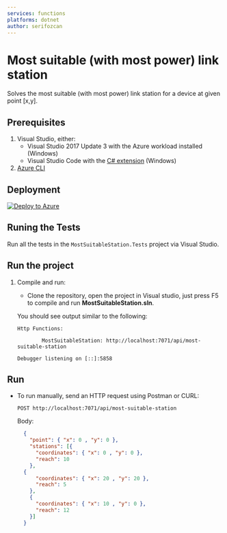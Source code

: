 ```yaml
---
services: functions
platforms: dotnet
author: serifozcan
---
```

# Most suitable (with most power) link station
Solves the most suitable (with most power) link station for a device at given point [x,y].

## Prerequisites

1. Visual Studio, either:
   - Visual Studio 2017 Update 3 with the Azure workload installed (Windows)
   - Visual Studio Code with the [C# extension](https://code.visualstudio.com/docs/languages/csharp) (Windows)
1. [Azure CLI](https://docs.microsoft.com/en-us/cli/azure/install-azure-cli?view=azure-cli-latest)

## Deployment
[![Deploy to Azure](http://azuredeploy.net/deploybutton.svg)](https://portal.azure.com/#create/Microsoft.Template/uri/https%3A%2F%2Fraw.githubusercontent.com%2Fserifozcan%2Fmost-suitable-station%2Fmaster%2FAzureDeploy%2Fazuredeyloy.json)

## Runing the Tests
Run all the tests in the `MostSuitableStation.Tests` project via Visual Studio.

## Run the project
1. Compile and run:

    - Clone the repository, open the project in Visual studio, just press F5 to compile and run **MostSuitableStation.sln**.

    You should see output similar to the following:

    ```
    Http Functions:

            MostSuitableStation: http://localhost:7071/api/most-suitable-station

    Debugger listening on [::]:5858
    ```
## Run

- To run manually, send an HTTP request using Postman or CURL:

    `POST http://localhost:7071/api/most-suitable-station`

    Body: 
    ```json
      {
        "point": { "x": 0 , "y": 0 },
        "stations": [{
          "coordinates": { "x": 0 , "y": 0 },
          "reach": 10
        },
      {
          "coordinates": { "x": 20 , "y": 20 },
          "reach": 5
        },
        {
          "coordinates": { "x": 10 , "y": 0 },
          "reach": 12
        }]
      }
    ```
